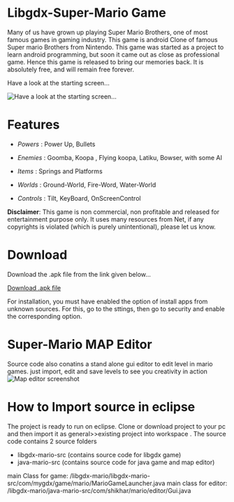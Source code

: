 Libgdx-Super-Mario Game
====================

Many of us have grown up playing Super Mario Brothers, one of most famous games in gaming industry. This game is android Clone of famous Super mario Brothers from Nintendo.
This game was started as a project to learn android programming, but soon it came out as close as professional game. Hence this game is released to bring our memories back. It is absolutely free, and will remain free forever.

Have a look at the starting screen...

![Have a look at the starting screen...](http://lh5.ggpht.com/7mpw1b5pQSrZD8ylEwz2lJ-z9a-hQ6dXsXkIYYzMsfLh7a4KtHlFq4VOhbUczBaG_JI)


Features
========

- *Powers* : Power Up, Bullets

- *Enemies* : Goomba, Koopa , Flying koopa, Latiku, Bowser, with some AI

- *Items* : Springs and Platforms

- *Worlds* : Ground-World, Fire-Word, Water-World

- *Controls* : Tilt, KeyBoard, OnScreenControl


**Disclaimer**: This game is non commercial, non profitable and released for entertainment purpose only. It uses many resources from Net, if any copyrights is violated (which is purely unintentional), please let us know.

Download
========


Download the .apk file from the link given below...

[Download .apk file](https://github.com/maheshkurmi/libgdx-mario/blob/master/libgdx-mario/my-gdx-game-android.apk)


For installation, you must have enabled the option of install apps from unknown sources. For this, go to the sttings, then go to security and enable the corresponding option.

Super-Mario MAP Editor
====================
Source code also conatins a stand alone gui editor to edit level in mario games.
just import, edit and save levels to see you creativity in action
![Map editor screenshot](https://camo.githubusercontent.com/2525d3cfc1811034dd088484520b692190e5a4ad/68747470733a2f2f707265766965772e6962622e636f2f68764b4b4d512f53637265656e5f53686f745f323031375f30345f32305f61745f31325f34355f30335f504d2e706e67)

How to Import source in eclipse
====================
The project is ready to run on eclipse. Clone or download project to your pc and then import it as general>>existing project into workspace .
The source code contains 2 source folders
- libgdx-mario-src (contains source code for libgdx game)
- java-mario-src (contains source code for java game and map editor)

main Class for game: /libgdx-mario/libgdx-mario-src/com/mygdx/game/mario/MarioGameLauncher.java
main class for editor: /libgdx-mario/java-mario-src/com/shikhar/mario/editor/Gui.java
